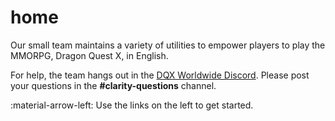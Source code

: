 # home

Our small team maintains a variety of utilities to empower players to play the MMORPG, Dragon Quest X, in English.

For help, the team hangs out in the [DQX Worldwide Discord](https://discord.gg/dragonquestx). Please post your questions in the **#clarity-questions** channel.

:material-arrow-left: Use the links on the left to get started.

